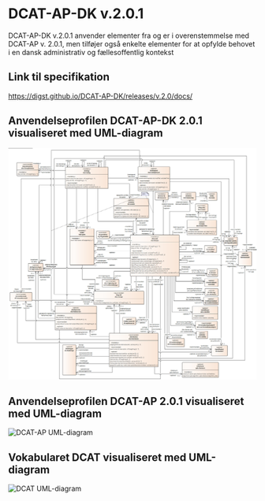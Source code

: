 # DCAT-AP-DK v.2.0.1
DCAT-AP-DK v.2.0.1 anvender elementer fra og er i overenstemmelse med DCAT-AP v. 2.0.1, men tilføjer også enkelte elementer for at opfylde behovet i en dansk administrativ og fællesoffentlig kontekst

## Link til specifikation
https://digst.github.io/DCAT-AP-DK/releases/v.2.0/docs/

## Anvendelseprofilen DCAT-AP-DK 2.0.1 visualiseret med UML-diagram 
![DCAT-AP-DK UML-diagram](https://github.com/digst/DCAT-AP-DK/raw/master/releases/v.2.0/docs/img/Illustration-DCAT-AP-DK-v2.0.1-UML.png "DCAT-AP-DK 2.0.1 UML Diagram")


## Anvendelseprofilen DCAT-AP 2.0.1 visualiseret med UML-diagram
![DCAT-AP UML-diagram](https://joinup.ec.europa.eu/sites/default/files/distribution/access_url/2020-06/8d26212c-3ed4-4c9d-b5a5-0b5934daae34/DCAT_AP_2.0.1.png "DCAT-AP 2.0.1 UML Diagram")

## Vokabularet DCAT visualiseret med UML-diagram
![DCAT UML-diagram](https://www.w3.org/TR/vocab-dcat-2/images/DCAT-summary-all-attributes.png "DCAT 2 UML Diagram")



 
